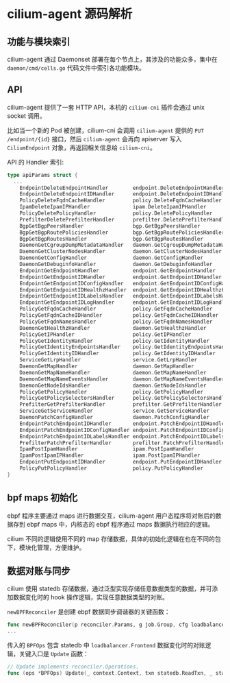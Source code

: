 # cilium-agent 源码解析

## 功能与模块索引

cilium-agent 通过 Daemonset 部署在每个节点上，其涉及的功能众多，集中在 `daemon/cmd/cells.go` 代码文件中索引各功能模块。

## API

cilium-agent 提供了一套 HTTP API，本机的 `cilium-cni` 插件会通过 unix socket 调用。

比如当一个新的 Pod 被创建，cilium-cni 会调用 `cilium-agent` 提供的 `PUT /endpoint/{id}` 接口，然后 `cilium-agent` 会再向 apiserver 写入 `CiliumEndpoint` 对象，再返回相关信息给 `cilium-cni`。

API 的 Handler 索引:

```go title="api/v1/server/server.go"
type apiParams struct {
  ...
	EndpointDeleteEndpointHandler        endpoint.DeleteEndpointHandler
	EndpointDeleteEndpointIDHandler      endpoint.DeleteEndpointIDHandler
	PolicyDeleteFqdnCacheHandler         policy.DeleteFqdnCacheHandler
	IpamDeleteIpamIPHandler              ipam.DeleteIpamIPHandler
	PolicyDeletePolicyHandler            policy.DeletePolicyHandler
	PrefilterDeletePrefilterHandler      prefilter.DeletePrefilterHandler
	BgpGetBgpPeersHandler                bgp.GetBgpPeersHandler
	BgpGetBgpRoutePoliciesHandler        bgp.GetBgpRoutePoliciesHandler
	BgpGetBgpRoutesHandler               bgp.GetBgpRoutesHandler
	DaemonGetCgroupDumpMetadataHandler   daemon.GetCgroupDumpMetadataHandler
	DaemonGetClusterNodesHandler         daemon.GetClusterNodesHandler
	DaemonGetConfigHandler               daemon.GetConfigHandler
	DaemonGetDebuginfoHandler            daemon.GetDebuginfoHandler
	EndpointGetEndpointHandler           endpoint.GetEndpointHandler
	EndpointGetEndpointIDHandler         endpoint.GetEndpointIDHandler
	EndpointGetEndpointIDConfigHandler   endpoint.GetEndpointIDConfigHandler
	EndpointGetEndpointIDHealthzHandler  endpoint.GetEndpointIDHealthzHandler
	EndpointGetEndpointIDLabelsHandler   endpoint.GetEndpointIDLabelsHandler
	EndpointGetEndpointIDLogHandler      endpoint.GetEndpointIDLogHandler
	PolicyGetFqdnCacheHandler            policy.GetFqdnCacheHandler
	PolicyGetFqdnCacheIDHandler          policy.GetFqdnCacheIDHandler
	PolicyGetFqdnNamesHandler            policy.GetFqdnNamesHandler
	DaemonGetHealthzHandler              daemon.GetHealthzHandler
	PolicyGetIPHandler                   policy.GetIPHandler
	PolicyGetIdentityHandler             policy.GetIdentityHandler
	PolicyGetIdentityEndpointsHandler    policy.GetIdentityEndpointsHandler
	PolicyGetIdentityIDHandler           policy.GetIdentityIDHandler
	ServiceGetLrpHandler                 service.GetLrpHandler
	DaemonGetMapHandler                  daemon.GetMapHandler
	DaemonGetMapNameHandler              daemon.GetMapNameHandler
	DaemonGetMapNameEventsHandler        daemon.GetMapNameEventsHandler
	DaemonGetNodeIdsHandler              daemon.GetNodeIdsHandler
	PolicyGetPolicyHandler               policy.GetPolicyHandler
	PolicyGetPolicySelectorsHandler      policy.GetPolicySelectorsHandler
	PrefilterGetPrefilterHandler         prefilter.GetPrefilterHandler
	ServiceGetServiceHandler             service.GetServiceHandler
	DaemonPatchConfigHandler             daemon.PatchConfigHandler
	EndpointPatchEndpointIDHandler       endpoint.PatchEndpointIDHandler
	EndpointPatchEndpointIDConfigHandler endpoint.PatchEndpointIDConfigHandler
	EndpointPatchEndpointIDLabelsHandler endpoint.PatchEndpointIDLabelsHandler
	PrefilterPatchPrefilterHandler       prefilter.PatchPrefilterHandler
	IpamPostIpamHandler                  ipam.PostIpamHandler
	IpamPostIpamIPHandler                ipam.PostIpamIPHandler
	EndpointPutEndpointIDHandler         endpoint.PutEndpointIDHandler
	PolicyPutPolicyHandler               policy.PutPolicyHandler
}
```

## bpf maps 初始化

ebpf 程序主要通过 maps 进行数据交互，cilium-agent 用户态程序将对账后的数据存到 ebpf maps 中，内核态的 ebpf 程序通过 maps 数据执行相应的逻辑。

cilium 不同的逻辑使用不同的 map 存储数据，具体的初始化逻辑在也在不同的包下，模块化管理，方便维护。

## 数据对账与同步

cilium 使用 statedb 存储数据，通过泛型实现存储任意数据类型的数据，并可添加数据变化时的 hook 操作逻辑，实现任意数据类型的对账。

`newBPFReconciler` 是创建 ebpf 数据同步调谐器的关键函数：

```go title="pkg/loadbalancer/reconciler/bpf_reconciler.go"
func newBPFReconciler(p reconciler.Params, g job.Group, cfg loadbalancer.Config, ops *BPFOps, fes statedb.Table[*loadbalancer.Frontend], w *writer.Writer) (reconciler.Reconciler[*loadbalancer.Frontend], error) {
...
```


传入的 `BPFOps` 包含 statedb 中 `loadbalancer.Frontend` 数据变化时的对账逻辑，关键入口是 `Update` 函数：

```go
// Update implements reconciler.Operations.
func (ops *BPFOps) Update(_ context.Context, txn statedb.ReadTxn, _ statedb.Revision, fe *loadbalancer.Frontend) error {
```

